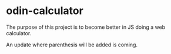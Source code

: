 # odin-calculator

The purpose of this project is to become better in JS doing a web calculator.

An update where parenthesis will be added is coming.

